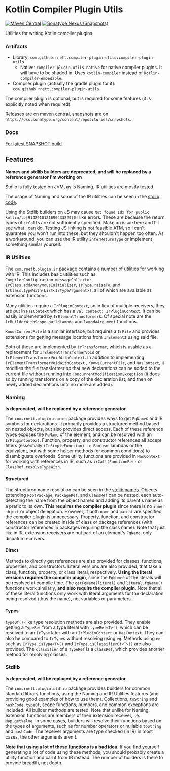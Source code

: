 # Kotlin Compiler Plugin Utils

[![Maven Central](https://img.shields.io/maven-central/v/com.github.rnett.compiler-plugin-utils/compiler-plugin-utils)](https://search.maven.org/artifact/com.github.rnett.compiler-plugin-utils/compiler-plugin-utils)
[![Sonatype Nexus (Snapshots)](https://img.shields.io/nexus/s/com.github.rnett.compiler-plugin-utils/compiler-plugin-utils?server=https%3A%2F%2Foss.sonatype.org)](https://oss.sonatype.org/content/repositories/snapshots/com/github/rnett/compiler-plugin-utils/)

Utilities for writing Kotlin compiler plugins.

### Artifacts

* Library: `com.github.rnett.compiler-plugin-utils:compiler-plugin-utils`
    * Native: `compiler-plugin-utils-native` for native compiler plugins. It will have to be shaded in.
      Uses `kotlin-compiler` instead of
      `kotlin-compiler-embedable`.
* Compiler plugin (actually the gradle plugin for it): `com.github.rnett.compiler-plugin-utils`

The compiler plugin is optional, but is required for some features (it is explicitly noted when required).

Releases are on maven central, snapshots are on `https://oss.sonatype.org/content/repositories/snapshots`.

### [Docs](https://rnett.github.io/compiler-plugin-utils/release/)

[For latest SNAPSHOT build](https://rnett.github.io/compiler-plugin-utils/snapshot/)

## Features

**Names and stdlib builders are deprecated, and will be replaced by a reference generator I'm working on**

Stdlib is fully tested on JVM, as is Naming. IR utilities are mostly tested.

The usage of Naming and some of the IR utilities can be seen in
the [stdlib code](compiler-plugin-utils/src/main/kotlin/com/rnett/plugin/stdlib).

Using the Stdlib builders on JS may cause `Not found Idx for public kotlin/to|9142910121690433229[0]` like errors. These
are because the return types of `irCall`s are not sufficiently specified. Make an issue here and I'll see what I can do.
Testing JS linking is not feasible ATM, so I can't guarantee you won't run into these, but they shouldn't happen too
often. As a workaround, you can use the IR utility `inferReturnType` or implement something similar yourself.

### IR Utilities

The `com.rnett.plugin.ir` package contains a number of utilities for working with IR. This includes basic utilities such
as `CompilerConfiguration.messageCollector`, `IrClass.addAnonymousInitializer`, `IrType.raiseTo`,
and `IrClass.typeWith(List<IrTypeArgument>)`, all of which are available as extension functions.

Many utilities require a `IrPluginContext`, so in lieu of multiple receivers, they are put in `HasContext` which has
a `val context: IrPluginContext`. It can be easily implemented by `IrElementTransformer`s. Of special note are
the `IrBuilderWithScope.buildLambda` and `lambdaArgument` functions.

`KnowsCurrentFile` is a similar interface, but requires a `IrFile` and provides extensions for getting message locations
from `IrElement`s using said file.

Both of these are implemented by `IrTransformer`, which is usable as a replacement for `IrElementTransformerVoid`
or `IrElementTransformerVoidWithContext`. In addition to implementing `IrElementTransformerVoidWithContext`
, `KnowsCurrentFile`, and `HasContext`, it modifies the file transformer so that new declarations can be added to the
current file without running into `ConcurrentModificationException` (it does so by running transforms on a copy of the
declaration list, and then on newly added declarations until no more are added).

### Naming

**Is deprecated, will be replaced by a reference generator.**

The `com.rnett.plugin.naming` package provides ways to get `FqName`s and IR symbols for declarations. It primarily
provides a structured method based on nested objects, but also provides direct access. Each of these reference types
exposes the `FqName` of the element, and can be resolved with an `IrPluginContext`. Function, property, and constructor
references all accept filters (essentially `(IrSimpleFunction) -> Boolean` lambdas or the equivalent, but with some
helper methods for common conditions) to disambiguate overloads. Some utility functions are provided in `HasContext` for
working with references in IR, such as `irCall(FunctionRef)` or `ClassRef.resolveTypeWith`.

#### Structured

The structured name resolution can be seen in
the [stdlib names](compiler-plugin-utils/src/main/kotlin/com/rnett/plugin/stdlib/Names.kt). Objects
extending `RootPackage`, `PackageRef`, and `ClassRef` can be nested, each auto-detecting the name from the object named
and adding its parent's name as a prefix to its own.  **This requires the compiler plugin** since there is
no `inner object` or object delegation. However, if both `name`
and `parent` are specified the compiler plugin is unnecessary. Property, function, and constructor references can be
created inside of class or package references (with constructor references in packages requiring the class name). Note
that just like in IR, extension receivers are not part of an element's `FqName`, only dispatch receivers.

#### Direct

Methods to directly get references are also provided for classes, functions, properties, and constructors. Literal
versions are also provided, that take a class, function, property, or class literal, respectively.  **Using the literal
versions requires the compiler plugin**, since the `FqName`s of the literals will be resolved at compile time.
The `getFqName(literal)` and `literal.fqName()` functions work similarly, **and also require the compiler plugin**. Note
that all of these literal functions only work with literal arguments for the declaration being resolved (thus the name),
not variables or parameters.

#### Types

`typeOf()`-like type resolution methods are also provided. They enable getting a `TypeRef` from a type literal
with `typeRef<T>()`, which can be resolved to an `IrType` later with an `IrPluginContext` or `HasContext`. They can also
be compared to `IrType`s without resolving using `eq`. Methods using `eq` such as `IrType.isType<T>()`
and `IrType.isClassifierOf<T>()` are also provided. The `classifier` of a `TypeRef` is a `ClassRef`, which provides
another method for resolving classes.

### Stdlib

**Is deprecated, will be replaced by a reference generator.**

The `com.rnett.plugin.stdlib` package provides builders for common standard library functions, using the Naming and IR
Utilities features (and providing good examples of how to use them). Collections, `toString` and `hashCode`, `typeOf`,
scope functions, numbers, and common exceptions are included. All builder methods are tested. Note that unlike for
Naming, extension functions are members of their extension receiver, i.e. `Map.getValue`. In some cases, builders will
resolve their functions based on the types of arguments, such as for number operators or nullable `toString`
and `hashCode`. The receiver arguments are type checked (in IR) in most cases, the other arguments aren't.

**Note that using a lot of these functions is a bad idea.**  If you find yourself generating a lot of code using these
methods, you should probably create a utility function and call it from IR instead. The number of builders is there to
provide breadth, not depth.
